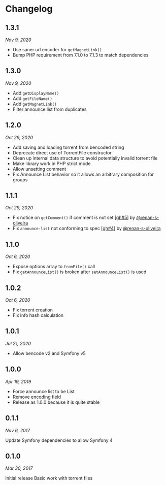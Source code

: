 # Changelog

[//]: <> (Contributor list:)
[@renan-s-oliveira]: https://github.com/renan-s-oliveira

## 1.3.1

_Nov 9, 2020_

* Use saner url encoder for `getMagnetLink()`
* Bump PHP requirement from 7.1.0 to 7.1.3 to match dependencies

## 1.3.0

_Nov 9, 2020_

* Add `getDisplayName()`
* Add `getFileName()`
* Add `getMagnetLink()`
* Filter announce list from duplicates

## 1.2.0

_Oct 29, 2020_

* Add saving and loading torrent from bencoded string
* Deprecate direct use of TorrentFile constructor
* Clean up internal data structure to avoid potentially invalid torrent file
* Make library work in PHP strict mode
* Allow unsetting comment
* Fix Announce List behavior so it allows an arbitrary composition for groups

## 1.1.1

_Oct 29, 2020_

* Fix notice on `getComment()` if comment is not set [[gh#5]] by [@renan-s-oliveira]
* Fix `announce-list` not conforming to spec [[gh#4]] by [@renan-s-oliveira]

[gh#4]: https://github.com/arokettu/torrent-file/pull/4/
[gh#5]: https://github.com/arokettu/torrent-file/pull/5/

## 1.1.0

_Oct 6, 2020_

* Expose options array to `fromFile()` call
* Fix `getAnnounceList()` is broken after `setAnnounceList()` is used 

## 1.0.2

_Oct 6, 2020_

* Fix torrent creation
* Fix info hash calculation

## 1.0.1

_Jul 21, 2020_

* Allow bencode v2 and Symfony v5

## 1.0.0

_Apr 19, 2019_

* Force announce list to be List
* Remove encoding field
* Release as 1.0.0 because it is quite stable

## 0.1.1

_Nov 6, 2017_

Update Symfony dependencies to allow Symfony 4

## 0.1.0

_Mar 30, 2017_

Initial release
Basic work with torrent files
